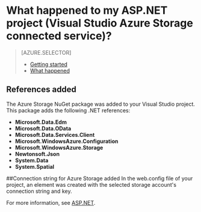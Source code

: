 <properties
	pageTitle="What happened to my ASP.NET project? | Microsoft Azure | Visual Studio connected services"
	description="Describes what happens after adding Azure Storage to a ASP.NET project using Visual Studio connected services"
	services="storage"
	documentationCenter=""
	authors="TomArcher"
	manager="douge"
	editor="tglee"/>

<tags
	ms.service="storage"
	ms.workload="web"
	ms.tgt_pltfrm="vs-what-happened"
	ms.devlang="na"
	ms.topic="article"
	ms.date="09/03/2015"
	ms.author="tarcher"/>

# What happened to my ASP.NET project (Visual Studio Azure Storage connected service)?

> [AZURE.SELECTOR]
> - [Getting started](vs-storage-aspnet-getting-started-blobs.md)
> - [What happened](vs-storage-aspnet-what-happened.md)

## References added

The Azure Storage NuGet package was added to your Visual Studio project.  
This package adds the following .NET references:

- **Microsoft.Data.Edm**
- **Microsoft.Data.OData**
- **Microsoft.Data.Services.Client**
- **Microsoft.WindowsAzure.Configuration**
- **Microsoft.WindowsAzure.Storage**
- **Newtonsoft.Json**
- **System.Data**
- **System.Spatial**

##Connection string for Azure Storage added
In the web.config file of your project, an element was created with the selected storage account's connection string and key.

For more information, see [ASP.NET](http://www.asp.net).
